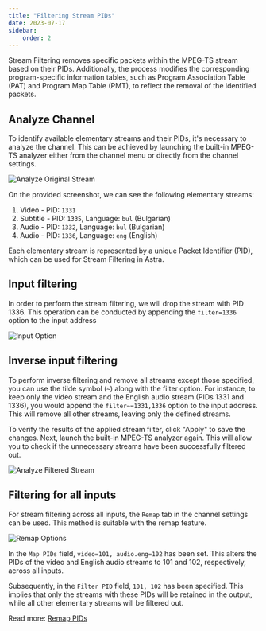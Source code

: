 ```yaml
---
title: "Filtering Stream PIDs"
date: 2023-07-17
sidebar:
    order: 2
---
```


Stream Filtering removes specific packets within the MPEG-TS stream based on their PIDs. Additionally, the process modifies the corresponding program-specific information tables, such as Program Association Table (PAT) and Program Map Table (PMT), to reflect the removal of the identified packets.

## Analyze Channel

To identify available elementary streams and their PIDs, it's necessary to analyze the channel. This can be achieved by launching the built-in MPEG-TS analyzer either from the channel menu or directly from the channel settings.

![Analyze Original Stream](https://cdn.cesbo.com/help/astra/processing/utilities/filter/analyze-original.png)

On the provided screenshot, we can see the following elementary streams:

1. Video - PID: `1331`
2. Subtitle - PID: `1335`, Language: `bul` (Bulgarian)
3. Audio - PID: `1332`, Language: `bul` (Bulgarian)
4. Audio - PID: `1336`, Language: `eng` (English)

Each elementary stream is represented by a unique Packet Identifier (PID), which can be used for Stream Filtering in Astra.

## Input filtering

In order to perform the stream filtering, we will drop the stream with PID 1336. This operation can be conducted by appending the `filter=1336` option to the input address

![Input Option](https://cdn.cesbo.com/help/astra/processing/utilities/filter/input-options.png)

## Inverse input filtering

To perform inverse filtering and remove all streams except those specified, you can use the tilde symbol (`~`) along with the filter option. For instance, to keep only the video stream and the English audio stream (PIDs 1331 and 1336), you would append the `filter~=1331,1336` option to the input address. This will remove all other streams, leaving only the defined streams.

To verify the results of the applied stream filter, click "Apply" to save the changes. Next, launch the built-in MPEG-TS analyzer again. This will allow you to check if the unnecessary streams have been successfully filtered out.

![Analyze Filtered Stream](https://cdn.cesbo.com/help/astra/processing/utilities/filter/analyze-filtered.png)

## Filtering for all inputs

For stream filtering across all inputs, the `Remap` tab in the channel settings can be used. This method is suitable with the remap feature.

![Remap Options](https://cdn.cesbo.com/help/astra/processing/utilities/filter/remap-options.png)

In the `Map PIDs` field, `video=101, audio.eng=102` has been set. This alters the PIDs of the video and English audio streams to 101 and 102, respectively, across all inputs.

Subsequently, in the `Filter PID` field, `101, 102` has been specified. This implies that only the streams with these PIDs will be retained in the output, while all other elementary streams will be filtered out.

Read more: [Remap PIDs](./remap)
